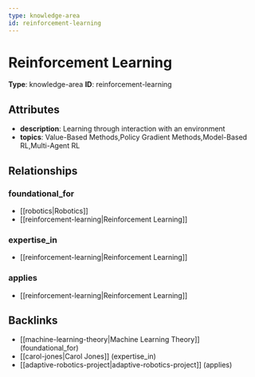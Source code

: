 ```yaml
---
type: knowledge-area
id: reinforcement-learning
---
```


# Reinforcement Learning

**Type**: knowledge-area
**ID**: reinforcement-learning

## Attributes

- **description**: Learning through interaction with an environment
- **topics**: Value-Based Methods,Policy Gradient Methods,Model-Based RL,Multi-Agent RL

## Relationships

### foundational_for

- [[robotics|Robotics]]
- [[reinforcement-learning|Reinforcement Learning]]

### expertise_in

- [[reinforcement-learning|Reinforcement Learning]]

### applies

- [[reinforcement-learning|Reinforcement Learning]]

## Backlinks

- [[machine-learning-theory|Machine Learning Theory]] (foundational_for)
- [[carol-jones|Carol Jones]] (expertise_in)
- [[adaptive-robotics-project|adaptive-robotics-project]] (applies)

